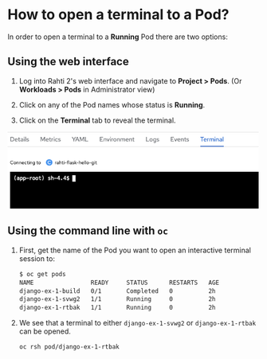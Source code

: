 # How to open a terminal to a Pod?

In order to open a terminal to a **Running** Pod there are two options:

## Using the web interface

1. Log into Rahti 2's web interface and navigate to **Project > Pods**. (Or **Workloads > Pods** in Administrator view)

1. Click on any of the Pod names whose status is **Running**.

1. Click on the **Terminal** tab to reveal the terminal.

![Terminal Pod](img/terminal.png)

## Using the command line with `oc`

1. First, get the name of the Pod you want to open an interactive terminal session to:

	```sh
	$ oc get pods
	NAME                READY     STATUS      RESTARTS   AGE
	django-ex-1-build   0/1       Completed   0          2h
	django-ex-1-svwg2   1/1       Running     0          2h
	django-ex-1-rtbak   1/1       Running     0          2h
	```

1. We see that a terminal to either `django-ex-1-svwg2` or `django-ex-1-rtbak` can be opened.

	```sh
	oc rsh pod/django-ex-1-rtbak
	```

